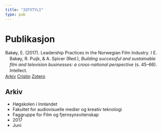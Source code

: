```yaml
---
title: "2QTXTYLI"
type: pub
---
```

<h1>Publikasjon</h1>
<article id="csl-bib-container-2QTXTYLI" class="csl-bib-container">
  <div class="csl-bib-body" style="line-height: 1.35; padding-left: 1em; text-indent:-1em;">
  <div class="csl-entry">Bak&#xF8;y, E. (2017). Leadership Practices in the Norwegian Film Industry. I E. Bak&#xF8;y, R. Puijk, &amp; A. Spicer (Red.), <i>Building successful and sustainable film and television businesses: a cross-national perspective</i> (s. 45&#x2013;66). Intellect.</div>
</div>
  <div class="csl-bib-buttons">
    <a href="#taxonomy-article-2QTXTYLI" class="csl-bib-button">Arkiv</a>
    <a href="https://app.cristin.no/results/show.jsf?id=1478888" alt="Cristin URL" class="csl-bib-button">Cristin</a>
    <a href="http://zotero.org/groups/5402882/items/2QTXTYLI" alt="Zotero URL" class="csl-bib-button">Zotero</a>
  </div>
  <div id="csl-bib-meta-container-2QTXTYLI"></div>
</article>
<div id="csl-bib-meta-2QTXTYLI" class="csl-bib-meta">
  <article id="taxonomy-article-2QTXTYLI" class="taxonomy-article">
    <h1>Arkiv</h1>
    <ul>
      <li>Høgskolen i Innlandet</li>
      <li>Fakultet for audiovisuelle medier og kreativ teknologi</li>
      <li>Faggruppe for Film og fjernsynsvitenskap</li>
      <li>2017</li>
      <li>Juni</li>
    </ul>
  </article>
</div>
